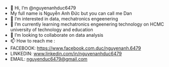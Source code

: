 - 👋 Hi, I’m @nguyenanhduc6479
- My full name is Nguyễn Anh Đức but you can call me Dan
- 👀 I’m interested in data, mechatronics engeenering
- 🌱 I’m currently learning mechatronics engeenering technology on HCMC university of technology and education 
- 💞️ I’m looking to collaborate on data analysis
- 📫 How to reach me :
- FACEBOOK: https://www.facebook.com.duc/nguyenanh.6479
- LINKEDIN: www.linkedin.com/in/nguyenanhduc6479
- EMAIL: nguyenduc6479@gmail.com
<!---
nguyenanhduc6479/nguyenanhduc6479 is a ✨ special ✨ repository because its `README.md` (this file) appears on your GitHub profile.
You can click the Preview link to take a look at your changes.
--->
